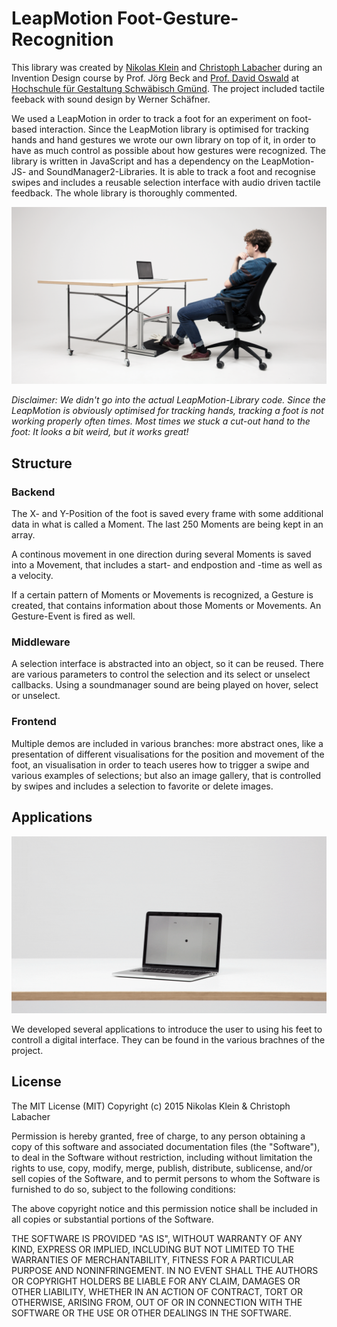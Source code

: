 # LeapMotion Foot-Gesture-Recognition

This library was created by [Nikolas Klein](https://github.com/nikolasklein) and [Christoph Labacher](https://github.com/ChristophLabacher) during an Invention Design course by Prof. Jörg Beck and [Prof. David Oswald](http://www.david-oswald.de) at [Hochschule für Gestaltung Schwäbisch Gmünd](http://www.hfg-gmuend.de). The project included tactile feeback with sound design by Werner Schäfner.

We used a LeapMotion in order to track a foot for an experiment on foot-based interaction. Since the LeapMotion library is optimised for tracking hands and hand gestures we wrote our own library on top of it, in order to have as much control as possible about how gestures were recognized. The library is written in JavaScript and has a dependency on the LeapMotion-JS- and SoundManager2-Libraries. It is able to track a foot and recognise swipes and includes a reusable selection interface with audio driven tactile feedback. The whole library is thoroughly commented.

![](/readme/setting.png)

*Disclaimer: We didn't go into the actual LeapMotion-Library code. Since the LeapMotion is obviously optimised for tracking hands, tracking a foot is not working properly often times. Most times we stuck a cut-out hand to the foot: It looks a bit weird, but it works great!*

## Structure

### Backend

The X- and Y-Position of the foot is saved every frame with some additional data in what is called a Moment. The last 250 Moments are being kept in an array.

A continous movement in one direction during several Moments is saved into a Movement, that includes a start- and endpostion and -time as well as a velocity.

If a certain pattern of Moments or Movements is recognized, a Gesture is created, that contains information about those Moments or Movements. An Gesture-Event is fired as well.

### Middleware

A selection interface is abstracted into an object, so it can be reused. There are various parameters to control the selection and its select or unselect callbacks. Using a soundmanager sound are being played on hover, select or unselect.

### Frontend

Multiple demos are included in various branches: more abstract ones, like a presentation of different visualisations for the position and movement of the foot, an visualisation in order to teach useres how to trigger a swipe and various examples of selections; but also an image gallery, that is controlled by swipes and includes a selection to favorite or delete images.

## Applications

![](/readme/macbook.gif)

We developed several applications to introduce the user to using his feet to controll a digital interface. They can be found in the various brachnes of the project.

## License

The MIT License (MIT)
Copyright (c) 2015 Nikolas Klein & Christoph Labacher

Permission is hereby granted, free of charge, to any person obtaining a copy
of this software and associated documentation files (the "Software"), to deal
in the Software without restriction, including without limitation the rights
to use, copy, modify, merge, publish, distribute, sublicense, and/or sell
copies of the Software, and to permit persons to whom the Software is
furnished to do so, subject to the following conditions:

The above copyright notice and this permission notice shall be included in all
copies or substantial portions of the Software.

THE SOFTWARE IS PROVIDED "AS IS", WITHOUT WARRANTY OF ANY KIND, EXPRESS OR
IMPLIED, INCLUDING BUT NOT LIMITED TO THE WARRANTIES OF MERCHANTABILITY,
FITNESS FOR A PARTICULAR PURPOSE AND NONINFRINGEMENT. IN NO EVENT SHALL THE
AUTHORS OR COPYRIGHT HOLDERS BE LIABLE FOR ANY CLAIM, DAMAGES OR OTHER
LIABILITY, WHETHER IN AN ACTION OF CONTRACT, TORT OR OTHERWISE, ARISING FROM,
OUT OF OR IN CONNECTION WITH THE SOFTWARE OR THE USE OR OTHER DEALINGS IN THE
SOFTWARE.
